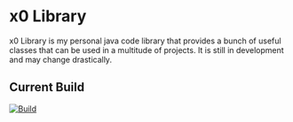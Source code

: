 # x0 Library

x0 Library is my personal java code library that provides a bunch of useful classes that can be used in a multitude of projects. It is still in development and may change drastically.

## Current Build
[![Build](http://xeroserver.org/img/download_button.png)](https://github.com/DanielEnglisch/x0_Library/raw/master/build/x0_Library.jar)

